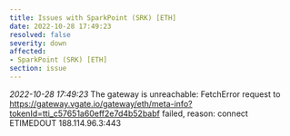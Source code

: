 ```yaml
---
title: Issues with SparkPoint (SRK) [ETH]
date: 2022-10-28 17:49:23
resolved: false
severity: down
affected:
- SparkPoint (SRK) [ETH]
section: issue
---
```


*2022-10-28 17:49:23* The gateway is unreachable: FetchError request to https://gateway.vgate.io/gateway/eth/meta-info?tokenId=tti_c57651a60eff2e7d4b52babf failed, reason: connect ETIMEDOUT 188.114.96.3:443